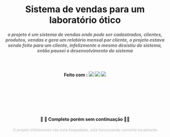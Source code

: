 <h1 align="center">Sistema de vendas para um laboratório ótico</h1>

<h5 align="center" style="color:#696969;">o projeto é um sistema de vendas onde pode ser cadastrados, clientes, produtos, vendas e gera um relatório mensal por cliente, o projeto estava sendo feito para um cliente, infelizmente o mesmo desistiu do sistema, então pausei o desenvolvimento do sistema<br><br><br></h5>

<h4 align="center">
Feito com : <img src="https://img.shields.io/static/v1?label=&message=HTML5&color=FFF&style=for-the-badge&logo=html5"/>
<img src="https://img.shields.io/static/v1?label=&message=PHP&color=FFF&style=for-the-badge&logo=PHP"/>
<img src="https://img.shields.io/static/v1?label=&message=CSS3&color=1572B6&style=for-the-badge&logo=css3"/></h4><br><br><br><br><br>





<h4 align="center">  🚀 🚧 Completo porém sem continuação 🚧🚀</h4>

<div align="center"><small style="color:#bbb">O projeto infelizmente não está hospedado, está funcionando somente localmente</small></div>